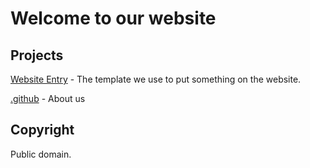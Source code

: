 # Welcome to our website

## Projects

[Website Entry](http://191512.xyz/website-entry/) - The template we use to put something on the website.

[.github](https://191512.xyz/.github) - About us

## Copyright

Public domain.

<style>@media (prefers-color-scheme:dark){:root{filter:invert(100%)}}</style>

